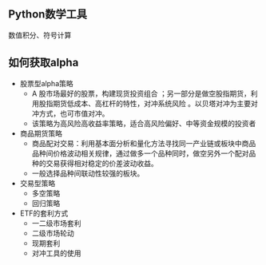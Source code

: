 ## Python数学工具
数值积分、符号计算
## 如何获取alpha
- 股票型alpha策略
   - A 股市场最好的股票，构建现货投资组合 ；另一部分是做空股指期货，利用股指期货低成本、高杠杆的特性，对冲系统风险 。以贝塔对冲为主要对冲方式，也可市值对冲。
   - 该策略为高风险高收益率策略，适合高风险偏好、中等资金规模的投资者
- 商品期货策略
   - 商品配对交易：利用基本面分析和量化方法寻找同一产业链或板块中商品品种间价格波动相关规律，通过做多一个品种同时，做空另外一个配对品种的交易获得相对稳定的价差波动收益。
   - 一般选择品种间联动性较强的板块。
- 交易型策略
   - 多空策略
   - 回归策略
- ETF的套利方式
   - 一二级市场套利
   - 二级市场轮动
   - 现期套利
   - 对冲工具的使用
